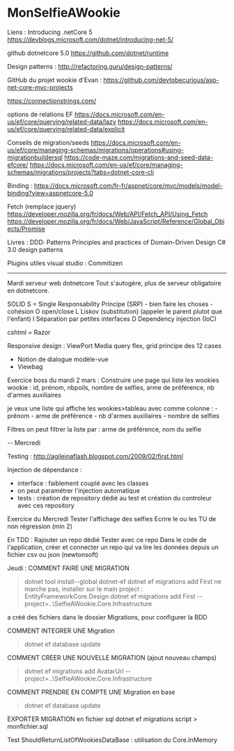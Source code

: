 # MonSelfieAWookie

Liens : 
Introducing .netCore 5
https://devblogs.microsoft.com/dotnet/introducing-net-5/

github dotnetcore 5.0
https://github.com/dotnet/runtime

Design patterns :
http://refactoring.guru/design-patterns/

GitHub du projet wookie d'Evan :
https://github.com/devtobecurious/asp-net-core-mvc-projects

https://connectionstrings.com/

options de relations EF
https://docs.microsoft.com/en-us/ef/core/querying/related-data/lazy
https://docs.microsoft.com/en-us/ef/core/querying/related-data/explicit

Conseils de migration/seeds
https://docs.microsoft.com/en-us/ef/core/managing-schemas/migrations/operations#using-migrationbuildersql
https://code-maze.com/migrations-and-seed-data-efcore/
https://docs.microsoft.com/en-us/ef/core/managing-schemas/migrations/projects?tabs=dotnet-core-cli

Binding :
https://docs.microsoft.com/fr-fr/aspnet/core/mvc/models/model-binding?view=aspnetcore-5.0

Fetch (remplace jquery)
https://developer.mozilla.org/fr/docs/Web/API/Fetch_API/Using_Fetch
https://developer.mozilla.org/fr/docs/Web/JavaScript/Reference/Global_Objects/Promise

Livres : 
DDD: Patterns Principles and practices of Domain-Driven Design
C# 3.0 design patterns



Plugins utiles visual studio :
Commitizen



----------------
Mardi
serveur web dotnetcore
Tout s'autogère, plus de serveur obligatoire en dotnetcore.

SOLID
S = Single Responsability Principe (SRP) - bien faire les choses - cohésion
O open/close
L Liskov (substitution) (appeler le parent plutot que l'enfant)
I Séparation par petites interfaces
D Dependency injection (IoC)



cshtml = Razor


Responsive design : 
ViewPort
Media query
flex, grid
principe des 12 cases


- Notion de dialogue modèle-vue
- Viewbag


Exercice boss du mardi 2 mars :
Construire une page qui liste les wookies
wookie : id, prénom, nbpoils, nombre de selfies, arme de préférence, nb d'armes auxiliaires

je veux une liste qui affiche les wookies>tableau avec comme colonne :
-prénom - arme de préférence - nb d'armes auxiliaires - nombre de selfies

Filtres
on peut filtrer la liste par :
arme de préférence, nom du selfie


--
Mercredi

Testing : 
http://agileinaflash.blogspot.com/2009/02/first.html

Injection de dépendance :
- interface : faiblement couplé avec les classes
- on peut paramétrer l'injection automatique
- tests : création de repository dédié au test et création du controleur avec ces repository


Exercice du Mercredi
Tester l'affichage des selfies
Ecrire le ou les TU de non régression (min 2)

En TDD :
Rajouter un repo dédié
Tester avec ce repo
Dans le code de l'application, créer et connecter un repo qui va lire les données depuis un fichier csv ou json (newtonsoft)


Jeudi :
COMMENT FAIRE UNE MIGRATION
>dotnet tool install--global dotnet-ef
>dotnet ef migrations add First
  ne marche pas, installer sur le main project : EntityFrameworkCore.Design
>dotnet ef migrations add First --project=..\SelfieAWookie.Core.Infrastructure

a créé des fichiers dans le dossier Migrations, pour configurer la BDD

COMMENT INTEGRER UNE Migration
>dotnet ef database update

COMMENT CREER UNE NOUVELLE MIGRATION (ajout nouveau champs)
>dotnet ef migrations add AvatarUrl --project=..\SelfieAWookie.Core.Infrastructure

COMMENT PRENDRE EN COMPTE UNE Migration en base
>dotnet ef database update

EXPORTER MIGRATION en fichier sql
dotnet ef migrations script > monfichier.sql

Test ShouldReturnListOfWookiesDataBase : utilisation du Core.InMemory